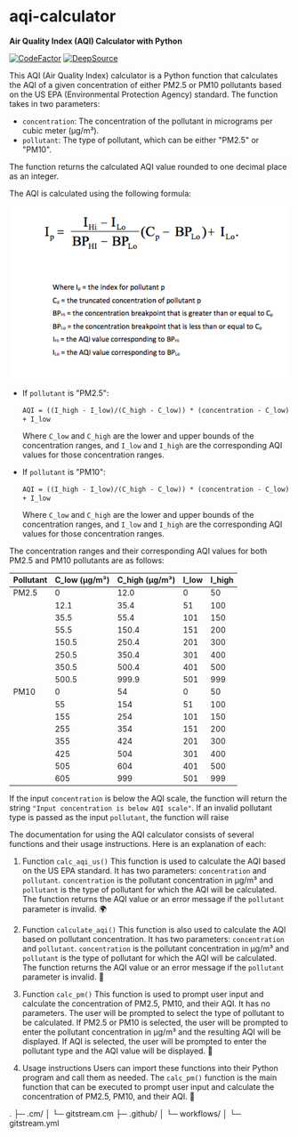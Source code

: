 # aqi-calculator
**Air Quality Index (AQI) Calculator with Python**

[![CodeFactor](https://www.codefactor.io/repository/github/hardjunoindracahya/aqi-calculator/badge)](https://www.codefactor.io/repository/github/hardjunoindracahya/aqi-calculator) [![DeepSource](https://app.deepsource.com/gh/HardjunoIndracahya/aqi-calculator.svg/?label=active+issues&show_trend=true&token=QnL3czhu-lryVNqFFPtsasSX)](https://app.deepsource.com/gh/HardjunoIndracahya/aqi-calculator/?ref=repository-badge)

This AQI (Air Quality Index) calculator is a Python function that calculates the AQI of a given concentration of either PM2.5 or PM10 pollutants based on the US EPA (Environmental Protection Agency) standard. The function takes in two parameters:

- `concentration`: The concentration of the pollutant in micrograms per cubic meter (μg/m³).
- `pollutant`: The type of pollutant, which can be either "PM2.5" or "PM10".

The function returns the calculated AQI value rounded to one decimal place as an integer.

The AQI is calculated using the following formula:

![aqi-formula](https://github.com/HardjunoIndracahya/aqi-calculator/blob/main/AQI-formula.png?raw=true)

- If `pollutant` is "PM2.5":
  ```
  AQI = ((I_high - I_low)/(C_high - C_low)) * (concentration - C_low) + I_low
  ```
  Where `C_low` and `C_high` are the lower and upper bounds of the concentration ranges, and `I_low` and `I_high` are the corresponding AQI values for those concentration ranges.
  
- If `pollutant` is "PM10":
  ```
  AQI = ((I_high - I_low)/(C_high - C_low)) * (concentration - C_low) + I_low
  ```
  Where `C_low` and `C_high` are the lower and upper bounds of the concentration ranges, and `I_low` and `I_high` are the corresponding AQI values for those concentration ranges.

The concentration ranges and their corresponding AQI values for both PM2.5 and PM10 pollutants are as follows:

| Pollutant | C_low (μg/m³) | C_high (μg/m³) | I_low | I_high |
|-----------|---------------|----------------|-------|--------|
| PM2.5     | 0             | 12.0           | 0     | 50     |
|           | 12.1          | 35.4           | 51    | 100    |
|           | 35.5          | 55.4           | 101   | 150    |
|           | 55.5          | 150.4          | 151   | 200    |
|           | 150.5         | 250.4          | 201   | 300    |
|           | 250.5         | 350.4          | 301   | 400    |
|           | 350.5         | 500.4          | 401   | 500    |
|           | 500.5         | 999.9          | 501   | 999    |
| PM10      | 0             | 54             | 0     | 50     |
|           | 55            | 154            | 51    | 100    |
|           | 155           | 254            | 101   | 150    |
|           | 255           | 354            | 151   | 200    |
|           | 355           | 424            | 201   | 300    |
|           | 425           | 504            | 301   | 400    |
|           | 505           | 604            | 401   | 500    |
|           | 605           | 999            | 501   | 999    |

If the input `concentration` is below the AQI scale, the function will return the string `"Input concentration is below AQI scale"`. If an invalid pollutant type is passed as the input `pollutant`, the function will raise

The documentation for using the AQI calculator consists of several functions and their usage instructions. Here is an explanation of each:

1. Function `calc_aqi_us()`
This function is used to calculate the AQI based on the US EPA standard. It has two parameters: `concentration` and `pollutant`. `concentration` is the pollutant concentration in µg/m³ and `pollutant` is the type of pollutant for which the AQI will be calculated. The function returns the AQI value or an error message if the `pollutant` parameter is invalid. 🌍

2. Function `calculate_aqi()`
This function is also used to calculate the AQI based on pollutant concentration. It has two parameters: `concentration` and `pollutant`. `concentration` is the pollutant concentration in µg/m³ and `pollutant` is the type of pollutant for which the AQI will be calculated. The function returns the AQI value or an error message if the `pollutant` parameter is invalid. 🔬

3. Function `calc_pm()`
This function is used to prompt user input and calculate the concentration of PM2.5, PM10, and their AQI. It has no parameters. The user will be prompted to select the type of pollutant to be calculated. If PM2.5 or PM10 is selected, the user will be prompted to enter the pollutant concentration in µg/m³ and the resulting AQI will be displayed. If AQI is selected, the user will be prompted to enter the pollutant type and the AQI value will be displayed. 🤖

4. Usage instructions
Users can import these functions into their Python program and call them as needed. The `calc_pm()` function is the main function that can be executed to prompt user input and calculate the concentration of PM2.5, PM10, and their AQI. 🚀

.
├─ .cm/
│  └─ gitstream.cm
├─ .github/
│  └─ workflows/
│     └─ gitstream.yml


